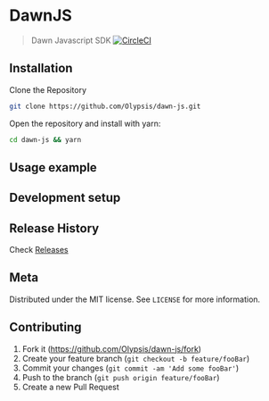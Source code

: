 # DawnJS
> Dawn Javascript SDK
[![CircleCI](https://circleci.com/gh/Olypsis/dawn-js/tree/master.svg?style=svg)](https://circleci.com/gh/Olypsis/dawn-js/tree/master)

## Installation

Clone the Repository
```sh
git clone https://github.com/Olypsis/dawn-js.git
```

Open the repository and install with yarn:

```sh
cd dawn-js && yarn 
```

## Usage example

## Development setup

## Release History
Check [Releases](https://github.com/Olypsis/dawn-js/releases)

## Meta
Distributed under the MIT license. See ``LICENSE`` for more information.

## Contributing
1. Fork it (<https://github.com/Olypsis/dawn-js/fork>)
2. Create your feature branch (`git checkout -b feature/fooBar`)
3. Commit your changes (`git commit -am 'Add some fooBar'`)
4. Push to the branch (`git push origin feature/fooBar`)
5. Create a new Pull Request

